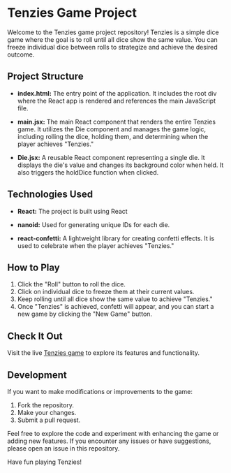 # Tenzies Game Project

Welcome to the Tenzies game project repository! Tenzies is a simple dice game where the goal is to roll until all dice show the same value. You can freeze individual dice between rolls to strategize and achieve the desired outcome.

## Project Structure

- **index.html:** The entry point of the application. It includes the root div where the React app is rendered and references the main JavaScript file.

- **main.jsx:** The main React component that renders the entire Tenzies game. It utilizes the Die component and manages the game logic, including rolling the dice, holding them, and determining when the player achieves "Tenzies."

- **Die.jsx:** A reusable React component representing a single die. It displays the die's value and changes its background color when held. It also triggers the holdDice function when clicked.

## Technologies Used

- **React:** The project is built using React

- **nanoid:** Used for generating unique IDs for each die.

- **react-confetti:** A lightweight library for creating confetti effects. It is used to celebrate when the player achieves "Tenzies."

## How to Play

1. Click the "Roll" button to roll the dice.
2. Click on individual dice to freeze them at their current values.
3. Keep rolling until all dice show the same value to achieve "Tenzies."
4. Once "Tenzies" is achieved, confetti will appear, and you can start a new game by clicking the "New Game" button.

## Check It Out

Visit the live [Tenzies game](https://tenzies-gameproj.netlify.app/)  to explore its features and functionality.

## Development

If you want to make modifications or improvements to the game:

1. Fork the repository.
2. Make your changes.
3. Submit a pull request.

Feel free to explore the code and experiment with enhancing the game or adding new features. If you encounter any issues or have suggestions, please open an issue in this repository.

Have fun playing Tenzies!
